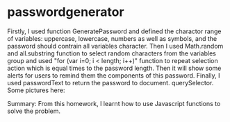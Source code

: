 # passwordgenerator
Firstly, I used function GeneratePassword and defined the charactor range of variables: uppercase, lowercase, numbers as well as symbols, and the password should contrain all variables character.
Then I used Math.random and all.substring function to select random characters from the variables group and used "for (var i=0; i < length; i++)" function to repeat selection action which is equal times to the password length. 
Then it will show some alerts for users to remind them the components of this password.
Finally, I used passwordText to return the password to document. querySelector.
Some pictures here:

Summary:
From this homework, I learnt how to use Javascript functions to solve the problem.
